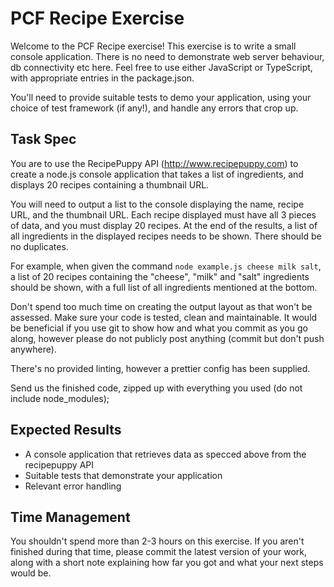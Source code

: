 # PCF Recipe Exercise

Welcome to the PCF Recipe exercise! This exercise is to write a small console application. There is no need to
demonstrate web server behaviour, db connectivity etc here. Feel free to use either JavaScript or TypeScript,
with appropriate entries in the package.json.

You'll need to provide suitable tests to demo your application, using your choice of test framework (if any!),
and handle any errors that crop up.

## Task Spec

You are to use the RecipePuppy API (http://www.recipepuppy.com) to create a node.js console application that takes
a list of ingredients, and displays 20 recipes containing a thumbnail URL.

You will need to output a list to the console displaying the name, recipe URL, and the thumbnail URL. Each recipe
displayed must have all 3 pieces of data, and you must display 20 recipes. At the end of the results, a list of all
ingredients in the displayed recipes needs to be shown. There should be no duplicates.

For example, when given the command `node example.js cheese milk salt`, a list of 20 recipes containing the "cheese",
"milk" and "salt" ingredients should be shown, with a full list of all ingredients mentioned at the bottom.

Don't spend too much time on creating the output layout as that won't be assessed. Make sure your code is tested,
clean and maintainable. It would be beneficial if you use git to show how and what you commit as you go along, however
please do not publicly post anything (commit but don't push anywhere).

There's no provided linting, however a prettier config has been supplied.

Send us the finished code, zipped up with everything you used (do not include node_modules);

## Expected Results

  - A console application that retrieves data as specced above from the recipepuppy API
  - Suitable tests that demonstrate your application
  - Relevant error handling

## Time Management

You shouldn't spend more than 2-3 hours on this exercise. If you aren't finished during that time, please commit the 
latest version of your work, along with a short note explaining how far you got and what your next steps would be.